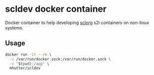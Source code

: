 # scldev docker container

Docker container to help developing [sclorg] s2i containers on non-linux
systems.

## Usage

```sh
docker run -it --rm \
  -v /var/run/docker.sock:/var/run/docker.sock \
  -v "$(pwd):/app" \
  mhutter/scldev
```

[sclorg]: https://github.com/sclorg
